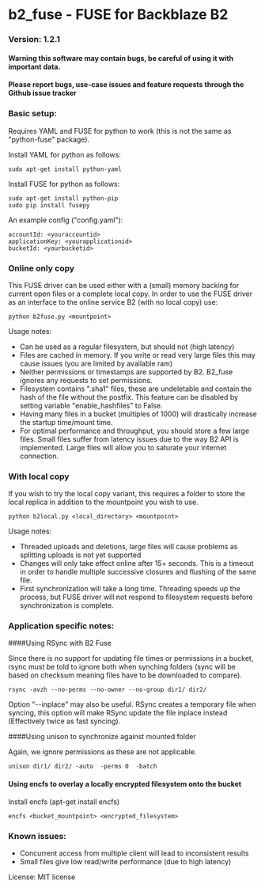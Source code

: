 # b2_fuse - FUSE for Backblaze B2
 
### Version: 1.2.1

#### Warning this software may contain bugs, be careful of using it with important data.
#### Please report bugs, use-case issues and feature requests through the Github issue tracker

### Basic setup:

Requires YAML and FUSE for python to work (this is not the same as "python-fuse" package). 

Install YAML for python as follows: 

```
sudo apt-get install python-yaml
```

Install FUSE for python as follows: 

```
sudo apt-get install python-pip
sudo pip install fusepy
```

An example config ("config.yaml"):

```
accountId: <youraccountid>
applicationKey: <yourapplicationid>
bucketId: <yourbucketid>
```

### Online only copy

This FUSE driver can be used either with a (small) memory backing for current open files or a complete local copy. In order to use the FUSE driver as an interface to the online service B2 (with no local copy) use:

```
python b2fuse.py <mountpoint>
```

Usage notes:

* Can be used as a regular filesystem, but should not (high latency)
* Files are cached in memory. If you write or read very large files this may cause issues (you are limited by available ram)
* Neither permissions or timestamps are supported by B2. B2_fuse ignores any requests to set permissions.
* Filesystem contains ".sha1" files, these are undeletable and contain the hash of the file without the postfix. This feature can be disabled by setting variable "enable_hashfiles" to False.
* Having many files in a bucket (multiples of 1000) will drastically increase the startup time/mount time. 
* For optimal performance and throughput, you should store a few large files. Small files suffer from latency issues due to the way B2 API is implemented. Large files will allow you to saturate your internet connection.

### With local copy

If you wish to try the local copy variant, this requires a folder to store the local replica in addition to the mountpoint you wish to use. 

```
python b2local.py <local_directory> <mountpoint>
```

Usage notes:

* Threaded uploads and deletions, large files will cause problems as splitting uploads is not yet supported
* Changes will only take effect online after 15+ seconds. This is a timeout in order to handle multiple successive closures and flushing of the same file. 
* First synchronization will take a long time. Threading speeds up the process, but FUSE driver will not respond to filesystem requests before synchronization is complete.

### Application specific notes:

####Using RSync with B2 Fuse

Since there is no support for updating file times or permissions in a bucket, rsync must be told to ignore both when synching folders (sync will be based on checksum meaning files have to be downloaded to compare).

```
rsync -avzh --no-perms --no-owner --no-group dir1/ dir2/ 
```

Option "--inplace" may also be useful. RSync creates a temporary file when syncing, this option will make RSync update the file inplace instead (Effectively twice as fast syncing).

####Using unison to synchronize against mounted folder

Again, we ignore permissions as these are not applicable.

```
unison dir1/ dir2/ -auto  -perms 0  -batch
```

#### Using encfs to overlay a locally encrypted filesystem onto the bucket

Install encfs (apt-get install encfs)

```
encfs <bucket_mountpoint> <encrypted_filesystem>
```


### Known issues:

* Concurrent access from multiple client will lead to inconsistent results
* Small files give low read/write performance (due to high latency)



License: MIT license


